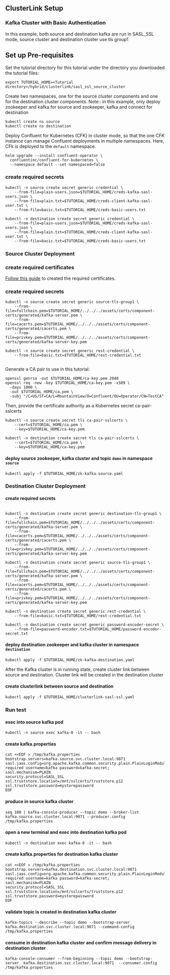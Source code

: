 ## ClusterLink Setup

### Kafka Cluster with Basic Authentication
In this example, both source and destination kafka are run in SASL_SSL mode, source cluster and destination cluster use tls group1

## Set up Pre-requisites
Set the tutorial directory for this tutorial under the directory you downloaded
the tutorial files:

```
export TUTORIAL_HOME=<Tutorial directory>/hybrid/clusterlink/sasl_ssl_source_cluster
```

Create two namespaces, one for the source cluster components and one for the destination cluster components.
Note:: in this example, only deploy zookeeper and kafka for source and zookeeper, kafka and connect for destination

```
kubectl create ns source
kubectl create ns destination
```

Deploy Confluent for Kubernetes (CFK) in cluster mode, so that the one CFK instance can manage Confluent deployments in multiple namespaces. Here, CFk is deployed to the `default` namespace.

```
helm upgrade --install confluent-operator \
  confluentinc/confluent-for-kubernetes \
  --namespace default --set namespaced=false
```

### create required secrets
```
kubectl -n source create secret generic credential \
    --from-file=plain-users.json=$TUTORIAL_HOME/creds-kafka-sasl-users.json \
    --from-file=plain.txt=$TUTORIAL_HOME/creds-client-kafka-sasl-user.txt \
    --from-file=basic.txt=$TUTORIAL_HOME/creds-basic-users.txt

kubectl -n destination create secret generic credential \
    --from-file=plain-users.json=$TUTORIAL_HOME/creds-kafka-sasl-users.json \
    --from-file=plain.txt=$TUTORIAL_HOME/creds-client-kafka-sasl-user.txt \
    --from-file=basic.txt=$TUTORIAL_HOME/creds-basic-users.txt
```

### Source Cluster Deployment

### create required certificates 

[Follow this guide](https://github.com/confluentinc/confluent-kubernetes-examples/tree/master/assets/certs/component-certs) to created the required certificates.  

### create required secrets
```
kubectl -n source create secret generic source-tls-group1 \
    --from-file=fullchain.pem=$TUTORIAL_HOME/../../../assets/certs/component-certs/generated/kafka-server.pem \
    --from-file=cacerts.pem=$TUTORIAL_HOME/../../../assets/certs/component-certs/generated/cacerts.pem \
    --from-file=privkey.pem=$TUTORIAL_HOME/../../../assets/certs/component-certs/generated/kafka-server-key.pem
   
kubectl -n source create secret generic rest-credential \
    --from-file=basic.txt=$TUTORIAL_HOME/rest-credential.txt
    
```

Generate a CA pair to use in this tutorial:
```
openssl genrsa -out $TUTORIAL_HOME/ca-key.pem 2048
openssl req -new -key $TUTORIAL_HOME/ca-key.pem -x509 \
  -days 1000 \
  -out $TUTORIAL_HOME/ca.pem \
  -subj "/C=US/ST=CA/L=MountainView/O=Confluent/OU=Operator/CN=TestCA"
```
Then, provide the certificate authority as a Kubernetes secret ca-pair-sslcerts
```
kubectl -n source create secret tls ca-pair-sslcerts \
    --cert=$TUTORIAL_HOME/ca.pem \
    --key=$TUTORIAL_HOME/ca-key.pem 

kubectl -n destination create secret tls ca-pair-sslcerts \
    --cert=$TUTORIAL_HOME/ca.pem \
    --key=$TUTORIAL_HOME/ca-key.pem   

```

#### deploy source zookeeper, kafka cluster and topic `demo` in namespace `source`
```
kubectl apply -f $TUTORIAL_HOME/zk-kafka-source.yaml
```

### Destination Cluster Deployment
#### create required secrets
```

kubectl -n destination create secret generic destination-tls-group1 \
    --from-file=fullchain.pem=$TUTORIAL_HOME/../../../assets/certs/component-certs/generated/kafka-server.pem \
    --from-file=cacerts.pem=$TUTORIAL_HOME/../../../assets/certs/component-certs/generated/cacerts.pem \
    --from-file=privkey.pem=$TUTORIAL_HOME/../../../assets/certs/component-certs/generated/kafka-server-key.pem 

kubectl -n destination create secret generic source-tls-group1 \
    --from-file=fullchain.pem=$TUTORIAL_HOME/../../../assets/certs/component-certs/generated/kafka-server.pem \
    --from-file=cacerts.pem=$TUTORIAL_HOME/../../../assets/certs/component-certs/generated/cacerts.pem \
    --from-file=privkey.pem=$TUTORIAL_HOME/../../../assets/certs/component-certs/generated/kafka-server-key.pem
   
kubectl -n destination create secret generic rest-credential \
    --from-file=basic.txt=$TUTORIAL_HOME/rest-credential.txt
    
kubectl -n destination create secret generic password-encoder-secret \
    --from-file=password-encoder.txt=$TUTORIAL_HOME/password-encoder-secret.txt
```

#### deploy destination zookeeper and kafka cluster in namespace `destination`

    kubectl apply -f $TUTORIAL_HOME/zk-kafka-destination.yaml

After the Kafka cluster is in running state, create cluster link between source and destination. Cluster link will be created in the destination cluster

#### create clusterlink between source and destination
    kubectl apply -f $TUTORIAL_HOME/clusterlink-sasl-ssl.yaml
    

### Run test

#### exec into source kafka pod
    kubectl -n source exec kafka-0 -it -- bash

#### create kafka.properties

    cat <<EOF > /tmp/kafka.properties
    bootstrap.servers=kafka.source.svc.cluster.local:9071
    sasl.jaas.config=org.apache.kafka.common.security.plain.PlainLoginModule required username=kafka password=kafka-secret;
    sasl.mechanism=PLAIN
    security.protocol=SASL_SSL
    ssl.truststore.location=/mnt/sslcerts/truststore.p12
    ssl.truststore.password=mystorepassword
    EOF

#### produce in source kafka cluster

    seq 100 | kafka-console-producer --topic demo --broker-list kafka.source.svc.cluster.local:9071 --producer.config /tmp/kafka.properties
#### open a new terminal and exec into destination kafka pod
    kubectl -n destination exec kafka-0 -it -- bash
#### create kafka.properties for destination kafka cluster
    cat <<EOF > /tmp/kafka.properties
    bootstrap.servers=kafka.destination.svc.cluster.local:9071
    sasl.jaas.config=org.apache.kafka.common.security.plain.PlainLoginModule required username=kafka password=kafka-secret;
    sasl.mechanism=PLAIN
    security.protocol=SASL_SSL
    ssl.truststore.location=/mnt/sslcerts/truststore.p12
    ssl.truststore.password=mystorepassword
    EOF
#### validate topic is created in destination kafka cluster
    kafka-topics --describe --topic demo --bootstrap-server kafka.destination.svc.cluster.local:9071 --command-config /tmp/kafka.properties

#### consume in destination kafka cluster and confirm message delivery in destination cluster

    kafka-console-consumer --from-beginning --topic demo --bootstrap-server  kafka.destination.svc.cluster.local:9071  --consumer.config /tmp/kafka.properties

 
